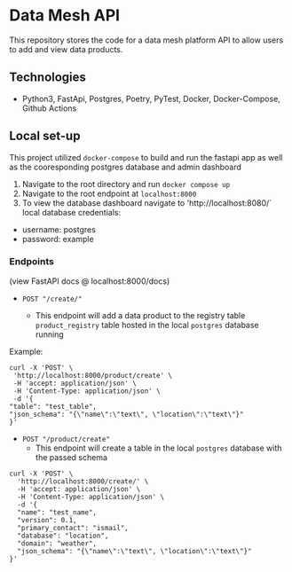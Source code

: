 # Data Mesh API

This repository stores the code for a data mesh platform API to allow users to add and view data products.

## Technologies

- Python3, FastApi, Postgres, Poetry, PyTest, Docker, Docker-Compose, Github Actions

## Local set-up

This project utilized `docker-compose` to build and run the fastapi app as well as the cooresponding postgres database and admin dashboard

1. Navigate to the root directory and run `docker compose up`
2. Navigate to the root endpoint at `localhost:8000`
3. To view the database dashboard navigate to 'http://localhost:8080/`
   local database credentials:

- username: postgres
- password: example

### Endpoints

(view FastAPI docs @ localhost:8000/docs)

- `POST "/create/"`

  - This endpoint will add a data product to the registry table `product_registry` table hosted in the local `postgres` database running

Example:

```
curl -X 'POST' \
 'http://localhost:8000/product/create' \
 -H 'accept: application/json' \
 -H 'Content-Type: application/json' \
 -d '{
"table": "test_table",
"json_schema": "{\"name\":\"text\", \"location\":\"text\"}"
}'

```

- `POST "/product/create"`
  - This endpoint will create a table in the local `postgres` database with the passed schema

```
curl -X 'POST' \
  'http://localhost:8000/create/' \
  -H 'accept: application/json' \
  -H 'Content-Type: application/json' \
  -d '{
  "name": "test_name",
  "version": 0.1,
  "primary_contact": "ismail",
  "database": "location",
  "domain": "weather",
  "json_schema": "{\"name\":\"text\", \"location\":\"text\"}"
}'
```
